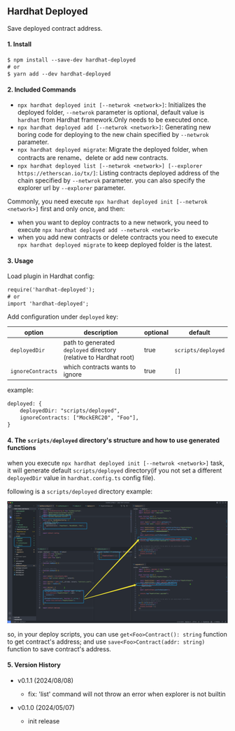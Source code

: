 ## Hardhat Deployed

Save deployed contract address.

#### 1. Install

```
$ npm install --save-dev hardhat-deployed
# or
$ yarn add --dev hardhat-deployed
```

#### 2. Included Commands

- `npx hardhat deployed init [--netwrok <network>]`: Initializes the deployed folder, `--netwrok` parameter is optional, default value is `hardhat` from Hardhat framework.Only needs to be executed once.
- `npx hardhat deployed add [--netwrok <network>]`: Generating new boring code for deploying to the new chain specified by `--netwrok` parameter.
- `npx hardhat deployed migrate`: Migrate the deployed folder, when contracts are rename、delete or add new contracts.
- `npx hardhat deployed list [--netwrok <network>] [--explorer https://etherscan.io/tx/]`: Listing contracts deployed address of the chain specified by `--netwrok` parameter. you can also specify the explorer url by `--explorer` parameter.

Commonly, you need execute `npx hardhat deployed init [--netwrok <network>]` first and only once, and then:
- when you want to deploy contracts to a new network, you need to execute `npx hardhat deployed add --netwrok <network>`
- when you add new contracts or delete contracts you need to execute `npx hardhat deployed migrate` to keep deployed folder is the latest.

#### 3. Usage

Load plugin in Hardhat config:

```
require('hardhat-deployed');
# or
import 'hardhat-deployed';
```

Add configuration under `deployed` key:

| option            | description                                                       | optional | default            |
|-------------------|-------------------------------------------------------------------|----------|--------------------|
| `deployedDir`     | path to generated `deployed` directory (relative to Hardhat root) | true     | `scripts/deployed` |
| `ignoreContracts` | which contracts wants to ignore                                   | true     | `[]`               |

example:

```
deployed: {
    deployedDir: "scripts/deployed",
    ignoreContracts: ["MockERC20", "Foo"],
}
```

#### 4. The `scripts/deployed` directory's structure and how to use generated functions

when you execute `npx hardhat deployed init [--netwrok <network>]` task, it will generate default `scripts/deployed` directory(if you not set a different `deployedDir` value in `hardhat.config.ts` config file).

following is a `scripts/deployed` directory example:

![](demo.png)

so, in your deploy scripts, you can use `get<Foo>Contract(): string` function to get contract's address; and use `save<Foo>Contract(addr: string)` function to save contract's address.

#### 5. Version History

- v0.1.1 (2024/08/08)
  - fix: 'list' command will not throw an error when explorer is not builtin

- v0.1.0 (2024/05/07)
  - init release
